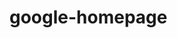 # google-homepage
<html>

<head>
<title>the_o_project</title>
</head>

<body>
<a href=“http://www.theodinproject.com/web-development-101/html-and-css-basics</a>
</body>

</html>